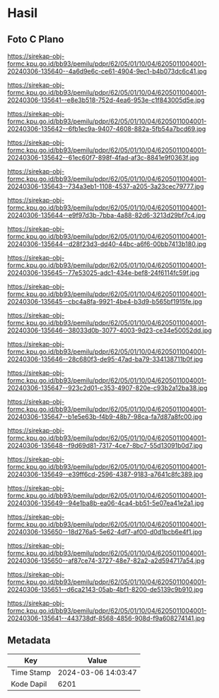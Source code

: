 # Hasil

## Foto C Plano

https://sirekap-obj-formc.kpu.go.id/bb93/pemilu/pdpr/62/05/01/10/04/6205011004001-20240306-135640--4a6d9e6c-ce61-4904-9ec1-b4b073dc6c41.jpg

https://sirekap-obj-formc.kpu.go.id/bb93/pemilu/pdpr/62/05/01/10/04/6205011004001-20240306-135641--e8e3b518-752d-4ea6-953e-c1f843005d5e.jpg

https://sirekap-obj-formc.kpu.go.id/bb93/pemilu/pdpr/62/05/01/10/04/6205011004001-20240306-135642--6fb1ec9a-9407-4608-882a-5fb54a7bcd69.jpg

https://sirekap-obj-formc.kpu.go.id/bb93/pemilu/pdpr/62/05/01/10/04/6205011004001-20240306-135642--61ec60f7-898f-4fad-af3c-8841e9f0363f.jpg

https://sirekap-obj-formc.kpu.go.id/bb93/pemilu/pdpr/62/05/01/10/04/6205011004001-20240306-135643--734a3eb1-1108-4537-a205-3a23cec79777.jpg

https://sirekap-obj-formc.kpu.go.id/bb93/pemilu/pdpr/62/05/01/10/04/6205011004001-20240306-135644--e9f97d3b-7bba-4a88-82d6-3213d29bf7c4.jpg

https://sirekap-obj-formc.kpu.go.id/bb93/pemilu/pdpr/62/05/01/10/04/6205011004001-20240306-135644--d28f23d3-dd40-44bc-a6f6-00bb7413b180.jpg

https://sirekap-obj-formc.kpu.go.id/bb93/pemilu/pdpr/62/05/01/10/04/6205011004001-20240306-135645--77e53025-adc1-434e-bef8-24f6114fc59f.jpg

https://sirekap-obj-formc.kpu.go.id/bb93/pemilu/pdpr/62/05/01/10/04/6205011004001-20240306-135645--cbc4a8fa-9921-4be4-b3d9-b565bf1915fe.jpg

https://sirekap-obj-formc.kpu.go.id/bb93/pemilu/pdpr/62/05/01/10/04/6205011004001-20240306-135646--38033d0b-3077-4003-9d23-ce34e50052dd.jpg

https://sirekap-obj-formc.kpu.go.id/bb93/pemilu/pdpr/62/05/01/10/04/6205011004001-20240306-135646--28c680f3-de95-47ad-ba79-334138711b0f.jpg

https://sirekap-obj-formc.kpu.go.id/bb93/pemilu/pdpr/62/05/01/10/04/6205011004001-20240306-135647--923c2d01-c353-4907-820e-c93b2a12ba38.jpg

https://sirekap-obj-formc.kpu.go.id/bb93/pemilu/pdpr/62/05/01/10/04/6205011004001-20240306-135647--b1e5e63b-f4b9-48b7-98ca-fa7d87a8fc00.jpg

https://sirekap-obj-formc.kpu.go.id/bb93/pemilu/pdpr/62/05/01/10/04/6205011004001-20240306-135648--f9d69d81-7317-4ce7-8bc7-55d13091b0d7.jpg

https://sirekap-obj-formc.kpu.go.id/bb93/pemilu/pdpr/62/05/01/10/04/6205011004001-20240306-135649--e39ff6cd-2596-4387-9183-a7641c8fc389.jpg

https://sirekap-obj-formc.kpu.go.id/bb93/pemilu/pdpr/62/05/01/10/04/6205011004001-20240306-135649--94e1ba8b-ea06-4ca4-bb51-5e07ea41e2a1.jpg

https://sirekap-obj-formc.kpu.go.id/bb93/pemilu/pdpr/62/05/01/10/04/6205011004001-20240306-135650--18d276a5-5e62-4df7-af00-d0d1bcb6e4f1.jpg

https://sirekap-obj-formc.kpu.go.id/bb93/pemilu/pdpr/62/05/01/10/04/6205011004001-20240306-135650--af87ce74-3727-48e7-82a2-a2d594717a54.jpg

https://sirekap-obj-formc.kpu.go.id/bb93/pemilu/pdpr/62/05/01/10/04/6205011004001-20240306-135651--d6ca2143-05ab-4bf1-8200-de5139c9b910.jpg

https://sirekap-obj-formc.kpu.go.id/bb93/pemilu/pdpr/62/05/01/10/04/6205011004001-20240306-135641--443738df-8568-4856-908d-f9a608274141.jpg


## Metadata

| Key        | Value               |
| ---------- | ------------------- |
| Time Stamp | 2024-03-06 14:03:47 |
| Kode Dapil | 6201                |



